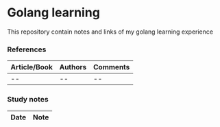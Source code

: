 # Golang learning

This repository contain notes and links of my golang learning experience

### References
|Article/Book| Authors |  Comments 
|--|--|--|
|--|--|--|

### Study notes
|Date| Note |
|--|--|

<!--stackedit_data:
eyJoaXN0b3J5IjpbLTg4MDY4NjY5OSwxODQzOTg0MjkxLDE4OT
g4Mzg4NzNdfQ==
-->